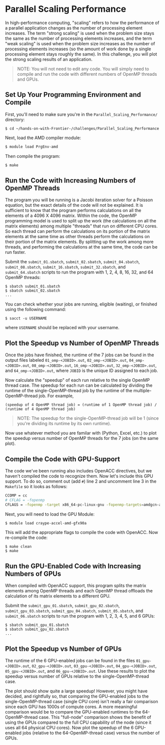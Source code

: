 # Parallel Scaling Performance

In high-performance computing, "scaling" refers to how the performance of a parallel application changes as the number of processing element increases. The term "strong scaling" is used when the problem size stays the same as the number of processing elements increases, and the term "weak scaling" is used when the problem size increases as the number of processing elements increases (so the amount of work done by a single processing element stays roughly the same). In this challenge, you will plot the strong scaling results of an application.

> NOTE: You will not need to edit any code. You will simply need to compile and run the code with different numbers of OpenMP threads and GPUs.

## Set Up Your Programming Environment and Compile

First, you'll need to make sure you're in the `Parallel_Scaling_Performance/` directory:

```
$ cd ~/hands-on-with-Frontier-/challenges/Parallel_Scaling_Performance
```

Next, load the AMD compiler module:

```bash
$ module load PrgEnv-amd
```

Then compile the program:

```bash
$ make
```

## Run the Code with Increasing Numbers of OpenMP Threads

The program you will be running is a Jacobi iteration solver for a Poisson equation, but the exact details of the code will not be explained. It is sufficient to know that the program performs calculations on all the elements of a 4096 X 4096 matrix. Within the code, the OpenMP programming model is used to split up the work (the calculations on all the matrix elements) among multiple "threads" that run on different CPU cores. So each thread can perform the calculations on its portion of the matrix elements at the same time as other threads perform the calculations on their portion of the matrix elements. By splitting up the work among more threads, and performing the calculations at the same time, the code can be run faster.

Submit the `submit_01.sbatch`, `submit_02.sbatch`, `submit_04.sbatch`, `submit_08.sbatch`, `submit_16.sbatch`, `submit_32.sbatch`, and `submit_64.sbatch` scripts to run the program with 1, 2, 4, 8, 16, 32, and 64 OpenMP threads:

```
$ sbatch submit_01.sbatch
$ sbatch submit_02.sbatch
...
```

You can check whether your jobs are running, eligible (waiting), or finished using the following command:

```
$ sacct -u USERNAME
```
where `USERNAME` should be replaced with your username.

## Plot the Speedup vs Number of OpenMP Threads

Once the jobs have finished, the runtime of the 7 jobs can be found in the output files labeled `01_omp-<JOBID>.out`, `02_omp-<JOBID>.out`, `04_omp-<JOBID>.out`, `08_omp-<JOBID>.out`, `16_omp-<JOBID>.out`, `32_omp-<JOBID>.out`, and `64_omp-<JOBID>.out`, where `JOBID` is the unique ID assigned to each job.

Now calculate the "speedup" of each run relative to the single OpenMP thread case. The speedup for each run can be calculated by dividing the runtime of the single-OpenMP-thread job by the runtime of the multiple-OpenMP-thread job. For example,

```
(speedup of 4 OpenMP thread job) = (runtime of 1 OpenMP thread job) / (runtime of 4 OpenMP thread job) 
```

> NOTE: The speedup for the single-OpenMP-thread job will be 1 (since you're dividing its runtime by its own runtime).

Now use whatever method you are familar with (Python, Excel, etc.) to plot the speedup versus number of OpenMP threads for the 7 jobs (on the same plot). 

## Compile the Code with GPU-Support

The code we've been running also includes OpenACC directives, but we haven't compiled the code to recognize them. Now let's include this GPU support. To do so, comment out (add `#`) line 2 and uncomment line 3 in the `Makefile` so it looks as follows:

```bash
CCOMP = cc
# CFLAG = -fopenmp
CFLAGS = -fopenmp -target x86_64-pc-linux-gnu -fopenmp-targets=amdgcn-amd-amdhsa -Xopenmp-target=amdgcn-amd-amdhsa -march=gfx90a
```

Next, you will need to load the GPU Module:

```bash
$ module load craype-accel-amd-gfx90a
```

This will add the appropriate flags to compile the code with OpenACC. Now re-compile the code:

```
$ make clean
$ make
```

## Run the GPU-Enabled Code with Increasing Numbers of GPUs

When compiled with OpenACC support, this program splits the matrix elements among OpenMP threads and each OpenMP thread offloads the calculation of its matrix elements to a different GPU.  

Submit the `submit_gpu_01.sbatch`, `submit_gpu_02.sbatch`, `submit_gpu_03.sbatch`, `submit_gpu_04.sbatch`, `submit_05.sbatch`, and `submit_06.sbatch` scripts to run the program with 1, 2, 3, 4, 5, and 6 GPUs:

```
$ sbatch submit_gpu_01.sbatch
$ sbatch submit_gpu_02.sbatch
...
```

## Plot the Speedup vs Number of GPUs

The runtime of the 6 GPU-enabled jobs can be found in the files `01_gpu-<JOBID>.out`, `02_gpu-<JOBID>.out`, `03_gpu-<JOBID>.out`, `04_gpu-<JOBID>.out`, `05_gpu-<JOBID>.out`, and `06_gpu-<JOBID>.out`. Use these results to plot the speedup versus number of GPUs relative to the single-OpenMP-thread case. 

The plot should show quite a large speedup! However, you might have decided, and rightfully so, that comparing the GPU-enabled jobs to the single-OpenMP-thread case (single CPU core) isn't really a fair comparison since each GPU has 1000s of compute cores. A more meaningful comparison would be to compare the GPU-enabled runtimes to the 64-OpenMP-thread case. This "full-node" comparison shows the benefit of using the GPUs compared to the full CPU capability of the node (since it uses all 64 physical CPU cores). Now plot the speedup of the 6 GPU-enabled jobs (relative to the 64-OpenMP-thread case) versus the number of GPUs.


